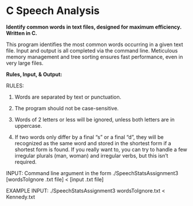 # C Speech Analysis
<b>Identify common words in text files, designed for maximum efficiency. Written in C.</b>

This program identifies the most common words occurring in a given text file. Input and output is all completed via the command line. Meticulous memory management and tree sorting ensures fast performance, even in very large files.

<b>Rules, Input, & Output:</b>

RULES:

1) Words are separated by text or punctuation.

2) The program should not be case-sensitive.

3) Words of 2 letters or less will be ignored, unless both letters are in uppercase.

4) If two words only differ by a final “s” or a final “d”, they will be recognized as the same word and stored in the shortest form if a shortest form is found. If you really want to, you can try to handle a few irregular plurals (man, woman) and irregular verbs, but this isn’t required.

INPUT: 
Command line argument in the form ./SpeechStatsAssignment3 [wordsToIgnore .txt file] < [input .txt file]

EXAMPLE INPUT:
./SpeechStatsAssignment3 wordsToIgnore.txt < Kennedy.txt

